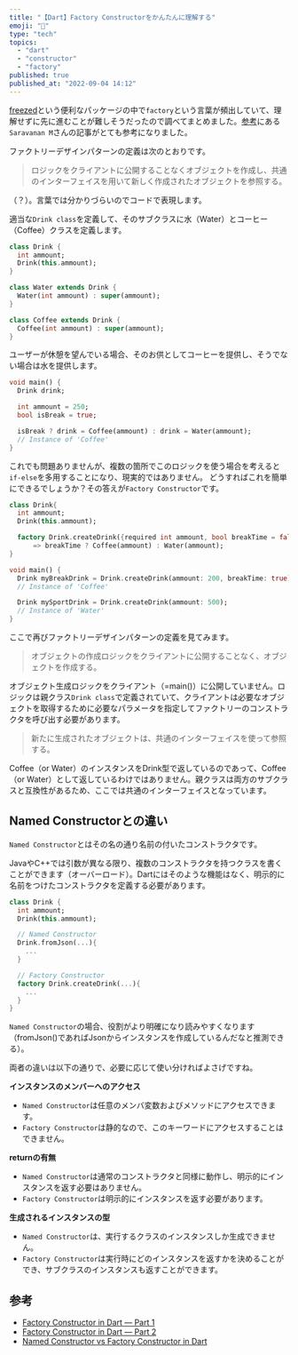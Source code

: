 ```yaml
---
title: "【Dart】Factory Constructorをかんたんに理解する"
emoji: "🐡"
type: "tech"
topics:
  - "dart"
  - "constructor"
  - "factory"
published: true
published_at: "2022-09-04 14:12"
---
```


[freezed](https://pub.dev/packages/freezed)という便利なパッケージの中で`factory`という言葉が頻出していて、理解せずに先に進むことが難しそうだったので調べてまとめました。[参考](#参考)にある`Saravanan M`さんの記事がとても参考になりました。

ファクトリーデザインパターンの定義は次のとおりです。

> ロジックをクライアントに公開することなくオブジェクトを作成し、共通のインターフェイスを用いて新しく作成されたオブジェクトを参照する。

（？）。言葉では分かりづらいのでコードで表現します。

適当な`Drink class`を定義して、そのサブクラスに水（Water）とコーヒー（Coffee）クラスを定義します。

```dart
class Drink {
  int ammount;
  Drink(this.ammount);
}

class Water extends Drink {
  Water(int ammount) : super(ammount);
}

class Coffee extends Drink {
  Coffee(int ammount) : super(ammount);
}
```

ユーザーが休憩を望んでいる場合、そのお供としてコーヒーを提供し、そうでない場合は水を提供します。

```dart
void main() {
  Drink drink;

  int ammount = 250;
  bool isBreak = true;

  isBreak ? drink = Coffee(ammount) : drink = Water(ammount);
  // Instance of 'Coffee'
}
```

これでも問題ありませんが、複数の箇所でこのロジックを使う場合を考えると`if-else`を多用することになり、現実的ではありません。
どうすればこれを簡単にできるでしょうか？その答えが`Factory Constructor`です。

```dart
class Drink{
  int ammount;
  Drink(this.ammount);

  factory Drink.createDrink({required int ammount, bool breakTime = false}) 
      => breakTime ? Coffee(ammount) : Water(ammount);
}

void main() {
  Drink myBreakDrink = Drink.createDrink(ammount: 200, breakTime: true);  
  // Instance of 'Coffee'

  Drink mySportDrink = Drink.createDrink(ammount: 500);
  // Instance of 'Water'
}
```

ここで再びファクトリーデザインパターンの定義を見てみます。

> オブジェクトの作成ロジックをクライアントに公開することなく、オブジェクトを作成する。

オブジェクト生成ロジックをクライアント（=main()）に公開していません。ロジックは親クラス`Drink class`で定義されていて、クライアントは必要なオブジェクトを取得するために必要なパラメータを指定してファクトリーのコンストラクタを呼び出す必要があります。

> 新たに生成されたオブジェクトは、共通のインターフェイスを使って参照する。

Coffee（or Water）のインスタンスをDrink型で返しているのであって、Coffee（or Water）として返しているわけではありません。親クラスは両方のサブクラスと互換性があるため、ここでは共通のインターフェイスとなっています。

## Named Constructorとの違い

`Named Constructor`とはその名の通り名前の付いたコンストラクタです。

JavaやC++では引数が異なる限り、複数のコンストラクタを持つクラスを書くことができます（オーバーロード）。Dartにはそのような機能はなく、明示的に名前をつけたコンストラクタを定義する必要があります。

```dart
class Drink {
  int ammount;
  Drink(this.ammount);

  // Named Constructor
  Drink.fromJson(...){
    ...
  }

  // Factory Constructor
  factory Drink.createDrink(...){
    ...
  }
}
```

`Named Constructor`の場合、役割がより明確になり読みやすくなります（fromJson()であればJsonからインスタンスを作成しているんだなと推測できる）。

両者の違いは以下の通りで、必要に応じて使い分ければよさげですね。

**インスタンスのメンバーへのアクセス**

- `Named Constructor`は任意のメンバ変数およびメソッドにアクセスできます。
- `Factory Constructor`は静的なので、このキーワードにアクセスすることはできません。

**returnの有無**

- `Named Constructor`は通常のコンストラクタと同様に動作し、明示的にインスタンスを返す必要はありません。
- `Factory Constructor`は明示的にインスタンスを返す必要があります。

**生成されるインスタンスの型**

- `Named Constructor`は、実行するクラスのインスタンスしか生成できません。
- `Factory Constructor`は実行時にどのインスタンスを返すかを決めることができ、サブクラスのインスタンスも返すことができます。

## 参考

- [Factory Constructor in Dart — Part 1](https://medium.com/nerd-for-tech/factory-constructor-in-dart-part-1-1bbdf0d0f7f0)
- [Factory Constructor in Dart — Part 2](https://medium.com/nerd-for-tech/factory-constructor-in-dart-part-2-7db2a5981ac3)
- [Named Constructor vs Factory Constructor in Dart](https://medium.com/nerd-for-tech/named-constructor-vs-factory-constructor-in-dart-ba28250b2747)